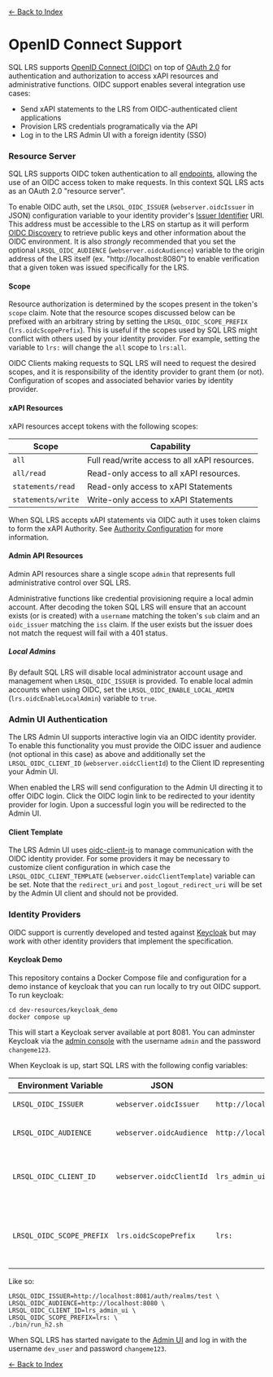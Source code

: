 [<- Back to Index](index.md)

# OpenID Connect Support

SQL LRS supports [OpenID Connect (OIDC)](https://openid.net/connect/) on top of [OAuth 2.0](https://oauth.net/2/) for authentication and authorization to access xAPI resources and administrative functions. OIDC support enables several integration use cases:

* Send xAPI statements to the LRS from OIDC-authenticated client applications
* Provision LRS credentials programatically via the API
* Log in to the LRS Admin UI with a foreign identity (SSO)

### Resource Server

SQL LRS supports OIDC token authentication to all [endpoints](endpoints.md), allowing the use of an OIDC access token to make requests. In this context SQL LRS acts as an OAuth 2.0 "resource server".

To enable OIDC auth, set the `LRSQL_OIDC_ISSUER` (`webserver.oidcIssuer` in JSON) configuration variable to your identity provider's [Issuer Identifier](https://openid.net/specs/openid-connect-core-1_0.html#IssuerIdentifier) URI. This address must be accessible to the LRS on startup as it will perform [OIDC Discovery](https://openid.net/specs/openid-connect-discovery-1_0.html) to retrieve public keys and other information about the OIDC environment. It is also *strongly* recommended that you set the optional `LRSQL_OIDC_AUDIENCE` (`webserver.oidcAudience`) variable to the origin address of the LRS itself (ex. "http://localhost:8080") to enable verification that a given token was issued specifically for the LRS.

#### Scope

Resource authorization is determined by the scopes present in the token's `scope` claim. Note that the resource scopes discussed below can be prefixed with an arbitrary string by setting the `LRSQL_OIDC_SCOPE_PREFIX` (`lrs.oidcScopePrefix`). This is useful if the scopes used by SQL LRS might conflict with others used by your identity provider. For example, setting the variable to `lrs:` will change the `all` scope to `lrs:all`.

OIDC Clients making requests to SQL LRS will need to request the desired scopes, and it is responsibility of the identity provider to grant them (or not). Configuration of scopes and associated behavior varies by identity provider.

#### xAPI Resources

xAPI resources accept tokens with the following scopes:

| Scope              | Capability                                    |
| ---                | ---                                           |
| `all`              | Full read/write access to all xAPI resources. |
| `all/read`         | Read-only access to all xAPI resources.       |
| `statements/read`  | Read-only access to xAPI Statements           |
| `statements/write` | Write-only access to xAPI Statements          |

When SQL LRS accepts xAPI statements via OIDC auth it uses token claims to form the xAPI Authority. See [Authority Configuration](authority.md#oidc-authority) for more information.

#### Admin API Resources

Admin API resources share a single scope `admin` that represents full administrative control over SQL LRS.

Administrative functions like credential provisioning require a local admin account. After decoding the token SQL LRS will ensure that an account exists (or is created) with a `username` matching the token's `sub` claim and an `oidc_issuer` matching the `iss` claim. If the user exists but the issuer does not match the request will fail with a 401 status.

##### Local Admins

By default SQL LRS will disable local administrator account usage and management when `LRSQL_OIDC_ISSUER` is provided. To enable local admin accounts when using OIDC, set the `LRSQL_OIDC_ENABLE_LOCAL_ADMIN` (`lrs.oidcEnableLocalAdmin`) variable to `true`.

### Admin UI Authentication

The LRS Admin UI supports interactive login via an OIDC identity provider. To enable this functionality you must provide the OIDC issuer and audience (not optional in this case) as above and additionally set the `LRSQL_OIDC_CLIENT_ID` (`webserver.oidcClientId`) to the Client ID representing your Admin UI.

When enabled the LRS will send configuration to the Admin UI directing it to offer OIDC login. Click the OIDC login link to be redirected to your identity provider for login. Upon a successful login you will be redirected to the Admin UI.

#### Client Template

The LRS Admin UI uses [oidc-client-js](https://github.com/IdentityModel/oidc-client-js) to manage communication with the OIDC identity provider. For some providers it may be necessary to customize client configuration in which case the `LRSQL_OIDC_CLIENT_TEMPLATE` (`webserver.oidcClientTemplate`) variable can be set. Note that the `redirect_uri` and `post_logout_redirect_uri` will be set by the Admin UI client and should not be provided.

### Identity Providers

OIDC support is currently developed and tested against [Keycloak](https://www.keycloak.org/) but may work with other identity providers that implement the specification.

#### Keycloak Demo

This repository contains a Docker Compose file and configuration for a demo instance of keycloak that you can run locally to try out OIDC support. To run keycloak:

    cd dev-resources/keycloak_demo
    docker compose up

This will start a Keycloak server available at port 8081. You can adminster Keycloak via the [admin console](http://localhost:8081/auth/admin/master/console/) with the username `admin` and the password `changeme123`.

When Keycloak is up, start SQL LRS with the following config variables:

| Environment Variable      | JSON                     | Value                                  | Notes                                                             |
| ---                       | ---                      | ---                                    | ---                                                               |
| `LRSQL_OIDC_ISSUER`       | `webserver.oidcIssuer`   | `http://localhost:8081/auth/realms/test` | Keycloak realm uri.                                               |
| `LRSQL_OIDC_AUDIENCE`     | `webserver.oidcAudience` | `http://localhost:8080`                  | The origin address of the LRS.                                    |
| `LRSQL_OIDC_CLIENT_ID`    | `webserver.oidcClientId` | `lrs_admin_ui`                         | This is the ID of the preconfigured client in Keycloak.           |
| `LRSQL_OIDC_SCOPE_PREFIX` | `lrs.oidcScopePrefix`    | `lrs:`                                 | Prefix scopes so general names like `all` do not cause collision. |

Like so:

    LRSQL_OIDC_ISSUER=http://localhost:8081/auth/realms/test \
    LRSQL_OIDC_AUDIENCE=http://localhost:8080 \
    LRSQL_OIDC_CLIENT_ID=lrs_admin_ui \
    LRSQL_OIDC_SCOPE_PREFIX=lrs: \
    ./bin/run_h2.sh

When SQL LRS has started navigate to the [Admin UI](http://localhost:8080/admin/index.html) and log in with the username `dev_user` and password `changeme123`.

[<- Back to Index](index.md)
